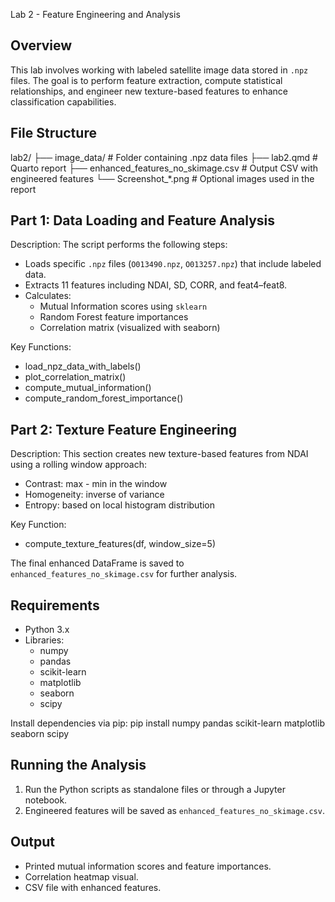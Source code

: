 
Lab 2 - Feature Engineering and Analysis

Overview
--------
This lab involves working with labeled satellite image data stored in `.npz` files. The goal is to perform feature extraction, compute statistical relationships, and engineer new texture-based features to enhance classification capabilities.

File Structure
--------------
lab2/
├── image_data/                  # Folder containing .npz data files
├── lab2.qmd                    # Quarto report
├── enhanced_features_no_skimage.csv  # Output CSV with engineered features
└── Screenshot_*.png            # Optional images used in the report

Part 1: Data Loading and Feature Analysis
-----------------------------------------
Description:
The script performs the following steps:
- Loads specific `.npz` files (`O013490.npz`, `O013257.npz`) that include labeled data.
- Extracts 11 features including NDAI, SD, CORR, and feat4–feat8.
- Calculates:
  - Mutual Information scores using `sklearn`
  - Random Forest feature importances
  - Correlation matrix (visualized with seaborn)

Key Functions:
- load_npz_data_with_labels()
- plot_correlation_matrix()
- compute_mutual_information()
- compute_random_forest_importance()

Part 2: Texture Feature Engineering
-----------------------------------
Description:
This section creates new texture-based features from NDAI using a rolling window approach:
- Contrast: max - min in the window
- Homogeneity: inverse of variance
- Entropy: based on local histogram distribution

Key Function:
- compute_texture_features(df, window_size=5)

The final enhanced DataFrame is saved to `enhanced_features_no_skimage.csv` for further analysis.

Requirements
------------
- Python 3.x
- Libraries:
  - numpy
  - pandas
  - scikit-learn
  - matplotlib
  - seaborn
  - scipy

Install dependencies via pip:
pip install numpy pandas scikit-learn matplotlib seaborn scipy

Running the Analysis
---------------------
1. Run the Python scripts as standalone files or through a Jupyter notebook.
2. Engineered features will be saved as `enhanced_features_no_skimage.csv`.

Output
------
- Printed mutual information scores and feature importances.
- Correlation heatmap visual.
- CSV file with enhanced features.


